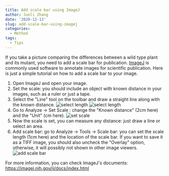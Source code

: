 ```yaml
---
title: Add scale bar using ImageJ
author: Junli Zhang
date: '2020-12-13'
slug: add-scale-bar-using-imagej
categories:
  - Method
tags:
  - Tips
---
```


If you take a picture comparing the differences between a wild type plant and its mutant, you need to add a scale bar for publication. [ImageJ](https://imagej.nih.gov/ij/) is commonly used software to annotate images for scientific publication. Here is just a simple tutorial on how to add a scale bar to your image.

1. Open ImageJ and open your image.
2. Set the scale: you should include an object with known distance in your images, such as a ruler or just a tape. 
  1. Select the "Line" tool on the toolbar and draw a straight line along with the known distance.
  ![select length](/images/20201213-imageJ-select-line-tool.png)
  ![select length](/images/20201213-imageJ-select-distance.png)
  2. Go to Analyze -> Set Scale : change the "Known distance" (2cm here) and the "Unit" (cm here).
  ![set scale](/images/20201213-imageJ-set-scale.png)
3. Now the scale is set, you can measure any distance: just draw a line or select an area.
4. Add scale bar: go to Analyze -> Tools -> Scale bar: you can set the scale length (1cm here) and the location of the scale bar. If you want to save it as a TIFF image, you should also uncheck the "Overlay" option, otherwise, it will possibly not shown in other image viewers.
![add scale bar](/images/20201213-imageJ-add-scale-bar.png)

For more information, you can check ImageJ's documents: https://imagej.nih.gov/ij/docs/index.html